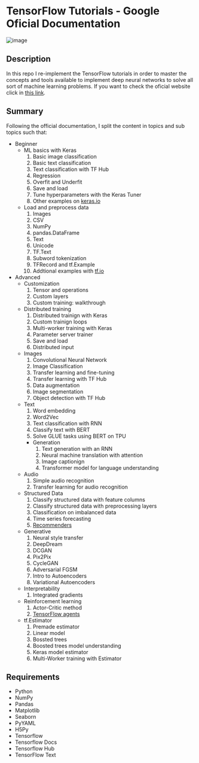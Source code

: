 # TensorFlow Tutorials - Google Oficial Documentation
![image](https://www.tensorflow.org/images/tf_logo_social.png)

## Description

In this repo I re-implement the TensorFlow tutorials in order to master the concepts and tools available to implement deep neural networks to solve all sort of machine learning problems.
If you want to check the oficial website click in [this link](https://www.tensorflow.org/learn).

## Summary

Following the official documentation, I split the content in topics and sub topics such that:
- Beginner
  * ML basics with Keras
    1. Basic image classification
    2. Basic text classification
    3. Text classification with TF Hub
    4. Regression
    5. Overfit and Underfit
    6. Save and load
    7. Tune hyperparameters with the Keras Tuner
    8. Other examples on [keras.io](https://keras.io/examples/)
  * Load and preprocess data
    1. Images
    2. CSV
    3. NumPy
    4. pandas.DataFrame
    5. Text
    6. Unicode
    7. TF.Text
    8. Subword tokenization
    9. TFRecord and tf.Example
    10. Addtional examples with [tf.io](https://github.com/tensorflow/io#tensorflow-io)
- Advanced
  * Customization
    1. Tensor and operations
    2. Custom layers
    3. Custom training: walkthrough
  * Distributed training
    1. Distributed trainign with Keras
    2. Custom trainign loops
    3. Multi-worker training with Keras
    4. Parameter server trainer
    5. Save and load
    6. Distributed input
  * Images
    1. Convolutional Neural Network
    2. Image Classification
    3. Transfer learning and fine-tuning
    4. Transfer learning with TF Hub
    5. Data augmentation
    6. Image segmentation
    7. Object detection with TF Hub
  * Text
    1. Word embedding
    2. Word2Vec
    3. Text classification with RNN
    4. Classify text with BERT
    5. Solve GLUE tasks using BERT on TPU
    - Generation
      1. Text generation with an RNN
      2. Neural machine translation with attention
      3. Image captionign
      4. Transformer model for language understanding
  * Audio
    1. Simple audio recognition
    2. Transfer learning for audio recognition
  * Structured Data
    1. Classify structured data with feature columns
    2. Classify structured data with preprocessing layers
    3. Classification on imbalanced data
    4. Time series forecasting
    5. [Recommenders](https://www.tensorflow.org/recommenders/examples/quickstart)
  * Generative
    1. Neural style transfer
    2. DeepDream
    3. DCGAN
    4. Pix2Pix
    5. CycleGAN
    6. Adversarial FGSM
    7. Intro to Autoencoders
    8. Variational Autoencoders
  * Interpretability
    1. Integrated gradients
  * Reinforcement learning
    1. Actor-Critic method
    2. [TensorFlow agents](https://www.tensorflow.org/agents)
  * tf.Estimator
    1. Premade estimator
    2. Linear model
    3. Bossted trees
    4. Boosted trees model understanding
    5. Keras model estimator
    6. Multi-Worker training with Estimator

## Requirements

* Python
* NumPy
* Pandas
* Matplotlib
* Seaborn
* PyYAML
* H5Py
* Tensorflow
* Tensorflow Docs
* Tensorflow Hub
* TensorFlow Text